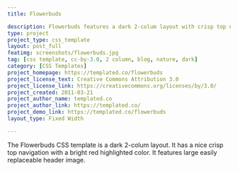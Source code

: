 ```yaml
---
title: Flowerbuds

description: Flowerbuds features a dark 2-colum layout with crisp top navigation and a large replaceable header image.
type: project
project_type: css_template
layout: post_full
featimg: screenshots/flowerbuds.jpg
tag: [css template, cc-by-3.0, 2 column, blog, nature, dark]
category: [CSS Templates]
project_homepage: https://templated.co/flowerbuds
project_license_text: Creative Commons Attribution 3.0
project_license_link: https://creativecommons.org/licenses/by/3.0/
project_created: 2011-03-21
project_author_name: templated.co
project_author_link: https://templated.co/
project_demo_link: https://templated.co/flowerbuds
layout_type: Fixed Width

---
```

The Flowerbuds CSS template is a dark 2-colum layout. It has a nice crisp top navigation with a bright red highlighted color. It features large easily replaceable header image.
